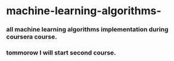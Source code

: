 # machine-learning-algorithms-

### all machine learning algorithms implementation during coursera course.
### tommorow I will start second course.
